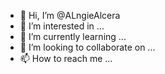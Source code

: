 - 👋 Hi, I’m @ALngieAlcera
- 👀 I’m interested in ...
- 🌱 I’m currently learning ...
- 💞️ I’m looking to collaborate on ...
- 📫 How to reach me ...

<!---
ALngieAlcera/ALngieAlcera is a ✨ special ✨ repository because its `README.md` (this file) appears on your GitHub profile.
You can click the Preview link to take a look at your changes.
--->
